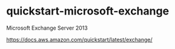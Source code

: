 quickstart-microsoft-exchange
==============

Microsoft Exchange Server 2013

https://docs.aws.amazon.com/quickstart/latest/exchange/ 
